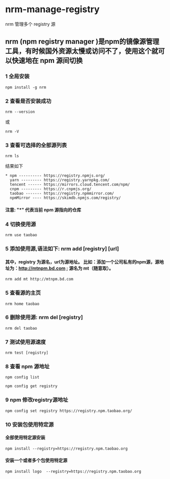 # nrm-manage-registry
nrm 管理多个 registry 源

## nrm (npm registry manager )是npm的镜像源管理工具，有时候国外资源太慢或访问不了，使用这个就可以快速地在 npm 源间切换

### 1 全局安装

```
npm install -g nrm
```

### 2 查看是否安装成功

```
nrm --version
```

或

```
nrm -V
```

### 3 查看可选择的全部源列表

```
nrm ls
```

结果如下

```
* npm ---------- https://registry.npmjs.org/
  yarn --------- https://registry.yarnpkg.com/
  tencent ------ https://mirrors.cloud.tencent.com/npm/
  cnpm --------- https://r.cnpmjs.org/
  taobao ------- https://registry.npmmirror.com/
  npmMirror ---- https://skimdb.npmjs.com/registry/
```

#### 注意: "*" 代表当前 npm 源指向的仓库

### 4 切换使用源

```
nrm use taobao
```

### 5 添加使用源,语法如下: nrm add [registry] [url]

#### 其中，registry 为源名，url为源地址。 比如：添加一个公司私有的npm源，源地址为：http://mtnpm.bd.com ; 源名为 mt（随意取）。

```
nrm add mt http://mtnpm.bd.com
```

### 5 查看源的主页

```
nrm home taobao
```

### 6 删除使用源: nrm del [registry]

```
nrm del taobao
```

### 7 测试使用源速度

```
nrm test [registry]
```

### 8 查看 npm 源地址

```
npm config list
```

```
npm config get registry
```

### 9 npm 修改registry源地址

```
npm config set registry https://registry.npm.taobao.org/
```

### 10 安装包使用特定源

#### 全部使用特定源安装
```
npm install --registry=https://registry.npm.taobao.org
```
#### 安装一个或者多个包使用特定源

```
npm install logo  --registry=https://registry.npm.taobao.org
```




